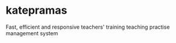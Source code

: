 katepramas
==========

Fast, efficient and responsive teachers' training teaching practise management system
